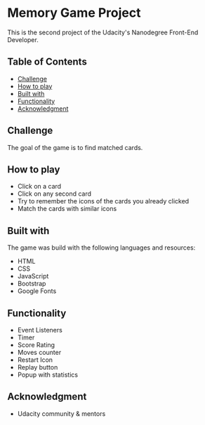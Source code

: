# Memory Game Project

This is the second project of the Udacity's Nanodegree Front-End Developer.

## Table of Contents

* [Challenge](#challenge)
* [How to play](#how-to-play)
* [Built with](#built-with)
* [Functionality](#functionality)
* [Acknowledgment](#acknowledgment)

## Challenge

The goal of the game is to find matched cards.

## How to play

- Click on a card
- Click on any second card
- Try to remember the icons of the cards you already clicked
- Match the cards with similar icons

## Built with

The game was build with the following languages and resources:

- HTML
- CSS
- JavaScript
- Bootstrap
- Google Fonts

## Functionality

- Event Listeners
- Timer
- Score Rating
- Moves counter
- Restart Icon
- Replay button
- Popup with statistics

## Acknowledgment

- Udacity community & mentors
